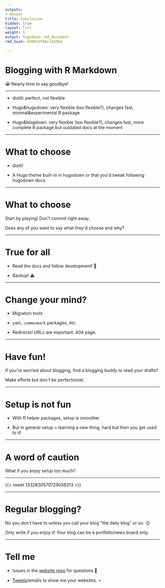 ```yaml
---
outputs:
- Reveal
title: Conclusion
hidden: true
layout: list
weight: 1
output: hugodown::md_document
rmd_hash: 69091df08c74d3b4

---
```


Blogging with R Markdown
========================

:sob: Nearly time to say goodbye!

------------------------------------------------------------------------

-   distill: perfect, not flexible

-   Hugo&hugodown: very flexible (too flexible?), changes fast, minimal&experimental R package

-   Hugo&blogdown: very flexible (too flexible?), changes fast, more complete R package but outdated docs at the moment

------------------------------------------------------------------------

What to choose
==============

-   distill

-   A Hugo theme built-in in hugodown or that you'd tweak following hugodown docs.

------------------------------------------------------------------------

What to choose
==============

Start by playing! Don't commit right away.

Does any of you want to say what they'd choose and why?

------------------------------------------------------------------------

True for all
============

-   Read the docs and follow development! :eyes:

-   Backup! :warning:

------------------------------------------------------------------------

Change your mind?
=================

-   Migration tools

-   `yaml`, `commonmark` packages, etc.

-   Redirects! URLs are important. 404 page.

------------------------------------------------------------------------

Have fun!
=========

If you're worried about blogging, find a blogging buddy to read your drafts?

Make efforts but don't be perfectionist.

------------------------------------------------------------------------

Setup is not fun
================

-   With R helper packages, setup is smoother

-   But in general setup = learning a new thing, hard but then you get used to it!

------------------------------------------------------------------------

A word of caution
=================

What if you enjoy setup too much?

------------------------------------------------------------------------

{{< tweet 1332830570729058313 >}}

------------------------------------------------------------------------

Regular blogging?
=================

No you don't have to unless you call your blog "the daily blog" or so. :wink:

Only write if you enjoy it! Your blog can be a portfolio/news board only.

------------------------------------------------------------------------

Tell me
=======

-   Issues in the [website repo](https://github.com/maelle/rmd-blogging-jozi/issues) for questions :raising_hand:

-   [Tweets](https://twitter.com/ma_salmon)/emails to show me your websites. :star:

